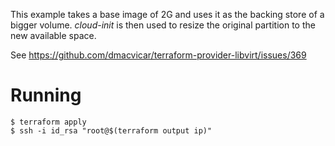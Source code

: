 
This example takes a base image of 2G and uses it as the backing store of a bigger volume. _cloud-init_ is then used to resize the original partition to the new available space.

See https://github.com/dmacvicar/terraform-provider-libvirt/issues/369

# Running

```console
$ terraform apply
$ ssh -i id_rsa "root@$(terraform output ip)"
```
